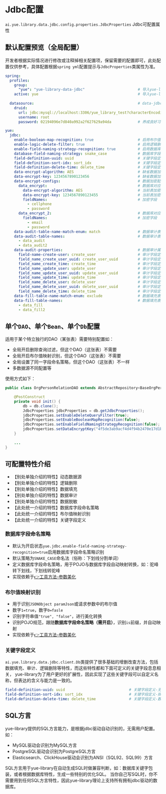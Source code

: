 # Jdbc配置
`ai.yue.library.data.jdbc.config.properties.JdbcProperties` Jdbc可配置属性

## 默认配置预览（全局配置）
开发者根据实际情况进行修改或注释掉相关配置项，保留需要的配置即可，此处配置仅供参考，具体配置根据`spring yml`配置提示与`JdbcProperties`类属性为准。

```yml
spring:
  profiles:
    group:
      "yue": "yue-library-data-jdbc"                        # 导入yue-library提供的默认配置支持（如：开启可执行SQL打印）
    active: yue                                             # 导入yue-library提供的默认配置支持（如：开启可执行SQL打印）
	
  datasource:                                               # data-jdbc就是SpringJDBC的封装
    druid: 
      url: jdbc:mysql://localhost:3306/yue_library_test?characterEncoding=utf-8&useSSL=false
      username: root
      password: 02194096e7d840a992a2f627629a94da            # 养成良好习惯，无论任何环境不使用弱密码

yue:
  jdbc:
    enable-boolean-map-recognition: true                    # 启用布尔值映射识别
    enable-logic-delete-filter: true                        # 启用逻辑删除过滤（只对自动生成的sql生效）
    enable-field-naming-strategy-recognition: true          # 启用数据库字段命名策略识别
    database-field-naming-strategy: snake_case              # 数据库字段命名策略
    field-definition-uuid: uuid                             # 关键字段定义-无序主键名
    field-definition-sort-idx: sort_idx                     # 关键字段定义-排序
    field-definition-delete-time: delete_time               # 关键字段定义-数据删除标识
    data-encrypt-algorithm: AES                             # 缺省数据加密算法（仅当在表级未配置单独的加密算法时，以缺省值的方式生效）
    data-encrypt-key: 1234567890123456                      # 缺省数据加密密钥（仅当在表级未配置单独的加密密钥时，以缺省值的方式生效）
    data-encrypt-configs:                                   # 数据加密配置（key：表名，value：数据加密规则）
      data_encrypt:                                         # 数据库对应的表名
        data-encrypt-algorithm: AES                         # 当前表加密算法（未设置使用缺省值）
        data-encrypt-key: 1234567890123455                  # 当前表加密密钥（未设置使用缺省值）
        fieldNames:                                         # 加密字段
          - cellphone
          - password
      data_encrypt_2:                                       # 数据库对应的表名
        fieldNames:                                         # 加密字段
          - email
          - password
    data-audit-table-name-match-enum: match                 # 数据审计表名匹配方式
    data-audit-table-names:                                 # 数据审计表名
      - data_audit
      - data_audit2
    data-audit-properties:                                  # 数据审计属性
      field-name-create-user: create_user                   # 审计字段定义-创建人
      field_name_create_user_uuid: create_user_uuid         # 审计字段定义-创建人uuid
      field_name_create_time: create_time                   # 审计字段定义-创建时间
      field_name_update_user: update_user                   # 审计字段定义-更新人
      field_name_update_user_uuid: update_user_uuid         # 审计字段定义-更新人uuid
      field_name_update_time: update_time                   # 审计字段定义-更新时间
      field_name_delete_user: delete_user                   # 审计字段定义-删除人
      field_name_delete_user_uuid: delete_user_uuid         # 审计字段定义-删除人uuid
      field_name_delete_time: delete_time                   # 审计字段定义-删除时间戳
    data-fill-table-name-match-enum: exclude                # 数据填充表名匹配方式
    data-fill-table-names:                                  # 数据填充表名
      - data_fill
      - data_fill2
```

## 单个`DAO`、单个`Bean`、单个`Db`配置
适用于某个特立独行的DAO（某张表）需要特别配置如：
- 全局开启删除查询过滤，但这个DAO（这张表）不需要
- 全局开启布尔值映射识别，但这个DAO（这张表）不需要
- 全局设置了同一字段命名策略，但这个DAO（这张表）不一样
- 多数据源不同配置等

使用方式如下：
```java
public class OrgPersonRelationDAO extends AbstractRepository<BaseOrgPersonRelationDO> {

	@PostConstruct
	private void init() {
		db = db.clone();
		JdbcProperties jdbcProperties = db.getJdbcProperties();
		jdbcProperties.setEnableDeleteQueryFilter(true);
		jdbcProperties.setEnableBooleanMapRecognition(false);
		jdbcProperties.setEnableFieldNamingStrategyRecognition(false);
		jdbcProperties.setDataEncryptKey("4f5de3ab9acf4d4f94b2470e17d1beb7");
	}
	
	...
}
```

## 可配置特性介绍
- 【别处单独介绍的特性】动态数据源
- 【别处单独介绍的特性】逻辑删除
- 【别处单独介绍的特性】数据填充
- 【别处单独介绍的特性】数据审计
- 【别处单独介绍的特性】数据脱敏
- 【此处统一介绍的特性】数据库字段命名策略
- 【此处统一介绍的特性】布尔值映射识别
- 【此处统一介绍的特性】关键字段定义

### 数据库字段命名策略
- 默认为开启状态`yue.jdbc.enable-field-naming-strategy-recognition=true`启用数据库字段命名策略识别
- 默认策略为`SNAKE_CASE`命名法（俗称：下划线分割单词）
- 定义数据库字段命名策略，用于POJO与数据库字段自动映射转换，如：驼峰转下划线，下划线转驼峰
- 实现依赖于[👉工具方法-参数美化](data/jdbc/工具方法.md?id=参数美化)

### 布尔值映射识别
- 用于识别`JSONObject paramJson`或请求参数中的布尔值
- 数字`1=true`，数字`0=fasle`
- 识别字符串值`"true", "false"`，进行美化转换
- 识别POJO规范，跟随**数据库字段命名策略（需开启）**，识别`is`前缀，并自动映射
- 实现依赖于[👉工具方法-参数美化](data/jdbc/工具方法.md?id=参数美化)

### 关键字段定义
`ai.yue.library.data.jdbc.client.Db`类提供了很多基础的增删改查方法，包括数据填充、审计、逻辑删除等特性，而这些特性都和下面可定义的关键字段息息相关，
yue-library为了用户更好的扩展性，因此实现了这些关键字段可以自定义名称，但表达的含义与能力是一致的。

```yml
field-definition-uuid: uuid                             # 关键字段定义-无序主键名
field-definition-sort-idx: sort_idx                     # 关键字段定义-排序
field-definition-delete-time: delete_time               # 关键字段定义-数据删除标识
```

## SQL方言
yue-library提供的SQL方言能力，是根据jdbc驱动自动识别的，无需用户配置。如：
- MySQL驱动会识别为MySQL方言
- PostgreSQL驱动会识别为PostgreSQL方言
- Elasticsearch、ClickHouse驱动会识别为ANSI（SQL92、SQL99）方言

SQL方言用于yue-library在自动生成SQL时做兼容判断，如：数据库关键字包装，或者根据数据库特性，生成一些特别的优化SQL。
当你自己写SQL时，你不需要用到任何SQL方言特性，因此yue-library理论上支持所有拥有jdbc驱动的数据库。
